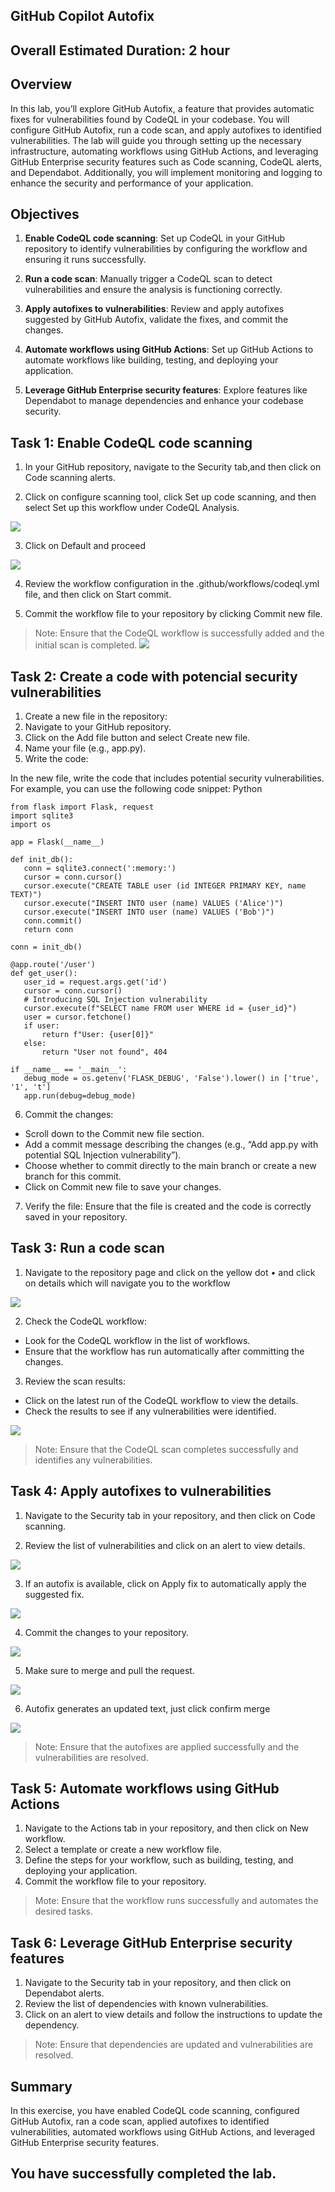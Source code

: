 ## GitHub Copilot Autofix 

## Overall Estimated Duration: 2 hour 

## Overview

In this lab, you’ll explore GitHub Autofix, a feature that provides automatic fixes for vulnerabilities found by CodeQL in your codebase. You will configure GitHub Autofix, run a code scan, and apply autofixes to identified vulnerabilities. The lab will guide you through setting up the necessary infrastructure, automating workflows using GitHub Actions, and leveraging GitHub Enterprise security features such as Code scanning, CodeQL alerts, and Dependabot. Additionally, you will implement monitoring and logging to enhance the security and performance of your application.

## Objectives

1. **Enable CodeQL code scanning**: Set up CodeQL in your GitHub repository to identify vulnerabilities by configuring the workflow and ensuring it runs successfully.

1. **Run a code scan**: Manually trigger a CodeQL scan to detect vulnerabilities and ensure the analysis is functioning correctly.

1. **Apply autofixes to vulnerabilities**: Review and apply autofixes suggested by GitHub Autofix, validate the fixes, and commit the changes.

1. **Automate workflows using GitHub Actions**: Set up GitHub Actions to automate workflows like building, testing, and deploying your application.

1. **Leverage GitHub Enterprise security features**: Explore features like Dependabot to manage dependencies and enhance your codebase security.

## Task 1: Enable CodeQL code scanning

1. In your GitHub repository, navigate to the Security tab,and then click on Code scanning alerts.

1. Click on configure scanning tool, click Set up code scanning, and then select Set up this workflow under CodeQL Analysis.

![](../images/setup.png)

3. Click on Default and proceed

![](../Media/advance.png) 

4. Review the workflow configuration in the .github/workflows/codeql.yml file, and then click on Start commit.

5. Commit the workflow file to your repository by clicking Commit new file.

> Note: Ensure that the CodeQL workflow is successfully added and the initial scan is completed. ![](../Media/job.png) 


## Task 2: Create a code with potencial security vulnerabilities

1. Create a new file in the repository:
1. Navigate to your GitHub repository.
1. Click on the Add file button and select Create new file.
1. Name your file (e.g., app.py).
1. Write the code:

In the new file, write the code that includes potential security vulnerabilities. For example, you can use the following code snippet:
Python
 ```
from flask import Flask, request
import sqlite3
import os

app = Flask(__name__)

def init_db():
    conn = sqlite3.connect(':memory:')
    cursor = conn.cursor()
    cursor.execute("CREATE TABLE user (id INTEGER PRIMARY KEY, name TEXT)")
    cursor.execute("INSERT INTO user (name) VALUES ('Alice')")
    cursor.execute("INSERT INTO user (name) VALUES ('Bob')")
    conn.commit()
    return conn

conn = init_db()

@app.route('/user')
def get_user():
    user_id = request.args.get('id')
    cursor = conn.cursor()
    # Introducing SQL Injection vulnerability
    cursor.execute(f"SELECT name FROM user WHERE id = {user_id}")
    user = cursor.fetchone()
    if user:
        return f"User: {user[0]}"
    else:
        return "User not found", 404

if __name__ == '__main__':
    debug_mode = os.getenv('FLASK_DEBUG', 'False').lower() in ['true', '1', 't']
    app.run(debug=debug_mode)

```

6. Commit the changes:
- Scroll down to the Commit new file section. 
- Add a commit message describing the changes (e.g., “Add app.py with potential SQL Injection vulnerability”).
- Choose whether to commit directly to the main branch or create a new branch for this commit.
- Click on Commit new file to save your changes.

7. Verify the file:
Ensure that the file is created and the code is correctly saved in your repository.

## Task 3: Run a code scan

1. Navigate to the repository page and click on the yellow dot • and click on details which will navigate you to the workflow

![](../Media/newdeet.png) 

2. Check the CodeQL workflow:
- Look for the CodeQL workflow in the list of workflows.
- Ensure that the workflow has run automatically after committing 
the changes.

3. Review the scan results:
- Click on the latest run of the CodeQL workflow to view the details.
- Check the results to see if any vulnerabilities were identified.

![](../Media/result.png) 

> Note: Ensure that the CodeQL scan completes successfully and identifies any vulnerabilities.

## Task 4: Apply autofixes to vulnerabilities

1. Navigate to the Security tab in your repository, and then click on Code scanning.

1. Review the list of vulnerabilities and click on an alert to view details.

![](../Media/scan.png) 

3. If an autofix is available, click on Apply fix to automatically apply the suggested fix.

![](../Media/fix.png) 

4. Commit the changes to your repository.

![](../Media/newchange.png) 

5. Make sure to merge and pull the request.

![](../Media/Merge.png) 

6. Autofix generates an updated text, just click confirm merge

![](../Media/confirmmerge.png) 


> Note: Ensure that the autofixes are applied successfully and the vulnerabilities are resolved.

## Task 5: Automate workflows using GitHub Actions

1. Navigate to the Actions tab in your repository, and then click on New workflow.
1. Select a template or create a new workflow file.
1. Define the steps for your workflow, such as building, testing, and deploying your application.
1. Commit the workflow file to your repository.

> Mote: Ensure that the workflow runs successfully and automates the desired tasks.

## Task 6: Leverage GitHub Enterprise security features

1. Navigate to the Security tab in your repository, and then click on Dependabot alerts.
1. Review the list of dependencies with known vulnerabilities.
1. Click on an alert to view details and follow the instructions to update the dependency.

>Note: Ensure that dependencies are updated and vulnerabilities are resolved.

## Summary
In this exercise, you have enabled CodeQL code scanning, configured GitHub Autofix, ran a code scan, applied autofixes to identified vulnerabilities, automated workflows using GitHub Actions, and leveraged GitHub Enterprise security features. 

## You have successfully completed the lab.
